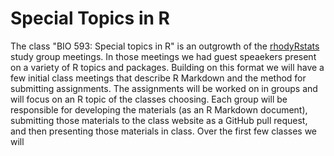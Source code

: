 Special Topics in R
===================

The class "BIO 593: Special topics in R" is an outgrowth of the
[rhodyRstats](https://rhodyrstats.org) study group meetings. In those
meetings we had guest speaekers present on a variety of R topics and
packages. Building on this format we will have a few initial class
meetings that describe R Markdown and the method for submitting
assignments. The assignments will be worked on in groups and will focus
on an R topic of the classes choosing. Each group will be responsible
for developing the materials (as an R Markdown document), submitting
those materials to the class website as a GitHub pull request, and then
presenting those materials in class. Over the first few classes we will
